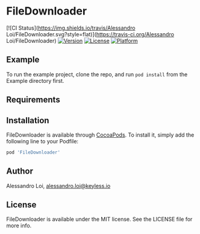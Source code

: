 # FileDownloader

[![CI Status](https://img.shields.io/travis/Alessandro Loi/FileDownloader.svg?style=flat)](https://travis-ci.org/Alessandro Loi/FileDownloader)
[![Version](https://img.shields.io/cocoapods/v/FileDownloader.svg?style=flat)](https://cocoapods.org/pods/FileDownloader)
[![License](https://img.shields.io/cocoapods/l/FileDownloader.svg?style=flat)](https://cocoapods.org/pods/FileDownloader)
[![Platform](https://img.shields.io/cocoapods/p/FileDownloader.svg?style=flat)](https://cocoapods.org/pods/FileDownloader)

## Example

To run the example project, clone the repo, and run `pod install` from the Example directory first.

## Requirements

## Installation

FileDownloader is available through [CocoaPods](https://cocoapods.org). To install
it, simply add the following line to your Podfile:

```ruby
pod 'FileDownloader'
```

## Author

Alessandro Loi, alessandro.loi@keyless.io

## License

FileDownloader is available under the MIT license. See the LICENSE file for more info.
